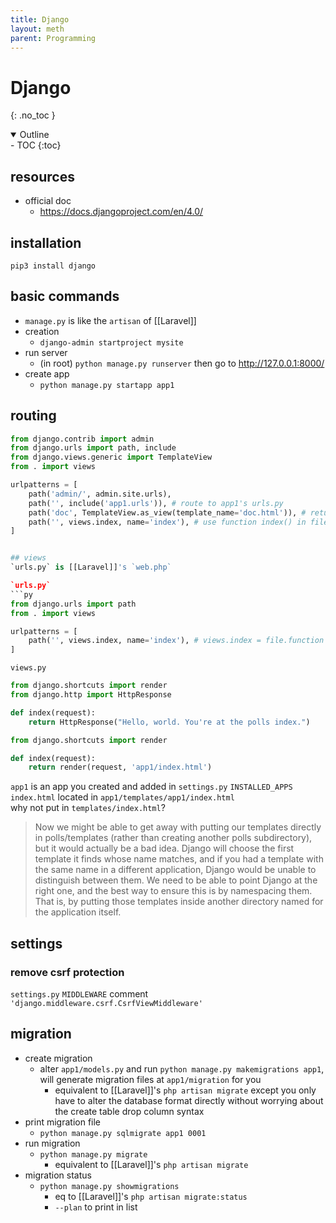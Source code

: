 ```yaml
---
title: Django
layout: meth
parent: Programming
---
```

# Django
{: .no_toc }

<details open markdown="block">
  <summary>
    Outline
  </summary>
- TOC
{:toc}
</details>

## resources
- official doc
	- https://docs.djangoproject.com/en/4.0/

## installation
`pip3 install django`

## basic commands
- `manage.py` is like the `artisan` of [[Laravel]]
- creation
	- `django-admin startproject mysite`
- run server
	- (in root) `python manage.py runserver` then go to http://127.0.0.1:8000/
- create app
	- `python manage.py startapp app1`


## routing
```py
from django.contrib import admin
from django.urls import path, include
from django.views.generic import TemplateView
from . import views

urlpatterns = [
    path('admin/', admin.site.urls),
    path('', include('app1.urls')), # route to app1's urls.py
    path('doc', TemplateView.as_view(template_name='doc.html')), # return template directly
	path('', views.index, name='index'), # use function index() in file views
]


## views
`urls.py` is [[Laravel]]'s `web.php`

`urls.py`
```py
from django.urls import path
from . import views

urlpatterns = [
    path('', views.index, name='index'), # views.index = file.function
]
```

`views.py`
```py
from django.shortcuts import render
from django.http import HttpResponse

def index(request):
    return HttpResponse("Hello, world. You're at the polls index.")
```

```py
from django.shortcuts import render

def index(request):
    return render(request, 'app1/index.html')
```
`app1` is an app you created and added in `settings.py` `INSTALLED_APPS`  
`index.html` located in `app1/templates/app1/index.html`  
why not put in `templates/index.html`?  
> Now we might be able to get away with putting our templates directly in polls/templates (rather than creating another polls subdirectory), but it would actually be a bad idea. Django will choose the first template it finds whose name matches, and if you had a template with the same name in a different application, Django would be unable to distinguish between them. We need to be able to point Django at the right one, and the best way to ensure this is by namespacing them. That is, by putting those templates inside another directory named for the application itself.

## settings
### remove csrf protection
`settings.py` `MIDDLEWARE` comment `'django.middleware.csrf.CsrfViewMiddleware'`

## migration
- create migration
	- alter `app1/models.py` and run `python manage.py makemigrations app1`, will generate migration files at `app1/migration` for you
		- equivalent to [[Laravel]]'s `php artisan migrate` except you only have to alter the database format directly without worrying about the create table drop column syntax
- print migration file
	- `python manage.py sqlmigrate app1 0001`
- run migration
	- `python manage.py migrate`
		- equivalent to [[Laravel]]'s `php artisan migrate`
- migration status
	- `python manage.py showmigrations`
		- eq to [[Laravel]]'s `php artisan migrate:status`
		- `--plan` to print in list


```